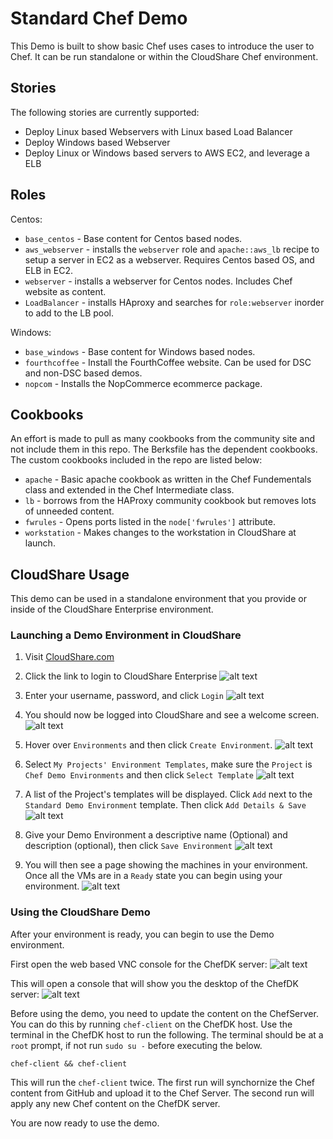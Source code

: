 Standard Chef Demo
==================

This Demo is built to show basic Chef uses cases to introduce the user to Chef. It can be run standalone or within the CloudShare Chef environment. 

Stories
-------

The following stories are currently supported:

* Deploy Linux based Webservers with Linux based Load Balancer
* Deploy Windows based Webserver
* Deploy Linux or Windows based servers to AWS EC2, and leverage a ELB


Roles
-----

Centos:
* `base_centos` - Base content for Centos based nodes.
* `aws_webserver` - installs the `webserver` role and `apache::aws_lb` recipe to setup a server in EC2 as a webserver. Requires Centos based OS, and ELB in EC2.
* `webserver` - installs a webserver for Centos nodes. Includes Chef website as content.
* `LoadBalancer` - installs HAproxy and searches for `role:webserver` inorder to add to the LB pool.

Windows:
* `base_windows` - Base content for Windows based nodes.
* `fourthcoffee` - Install the FourthCoffee website. Can be used for DSC and non-DSC based demos.
* `nopcom` - Installs the NopCommerce ecommerce package.


Cookbooks
---------

An effort is made to pull as many cookbooks from the community site and not include them in this repo. The Berksfile has the dependent cookbooks. The custom cookbooks included in the repo are listed below:

* `apache` - Basic apache cookbook as written in the Chef Fundementals class and extended in the Chef Intermediate class.
* `lb` - borrows from the HAProxy community cookbook but removes lots of unneeded content.
* `fwrules` - Opens ports listed in the `node['fwrules']` attribute.
* `workstation` - Makes changes to the workstation in CloudShare at launch. 


CloudShare Usage
----------------

This demo can be used in a standalone environment that you provide or inside of the CloudShare Enterprise environment. 

### Launching a Demo Environment in CloudShare

1. Visit [CloudShare.com](http://cloudshare.com)
2. Click the link to login to CloudShare Enterprise
![alt text](images/1frontpage.png)

3. Enter your username, password, and click `Login`
![alt text](images/2login.png)

4. You should now be logged into CloudShare and see a welcome screen.
![alt text](images/3mainpage.png)

5. Hover over `Environments` and then click `Create Environment`.
![alt text](images/4createenv.png)

6. Select `My Projects' Environment Templates`, make sure the `Project` is `Chef Demo Environments` and then click `Select Template`
![alt text](images/5selectmethod.png)

7. A list of the Project's templates will be displayed. Click `Add` next to the `Standard Demo Environment` template. Then click `Add Details & Save`
![alt text](images/6projecttemplate.png)

8. Give your Demo Environment a descriptive name (Optional) and description (optional), then click `Save Environment`
![alt text](images/7name.png)

9. You will then see a page showing the machines in your environment. Once all the VMs are in a `Ready` state you can begin using your environment.
![alt text](images/8launch.png)


### Using the CloudShare Demo

After your environment is ready, you can begin to use the Demo environment. 

First open the web based VNC console for the ChefDK server:
![alt text](images/chefdk-view.png)

This will open a console that will show you the desktop of the ChefDK server:
![alt text](images/chefdk-console.png)

Before using the demo, you need to update the content on the ChefServer. You can do this by running `chef-client` on the ChefDK host. Use the terminal in the ChefDK host to run the following. The terminal should be at a `root` prompt, if not run `sudo su -` before executing the below.

```
chef-client && chef-client

```

This will run the `chef-client` twice. The first run will synchornize the Chef content from GitHub and upload it to the Chef Server. The second run will apply any new Chef content on the ChefDK server.

You are now ready to use the demo. 

